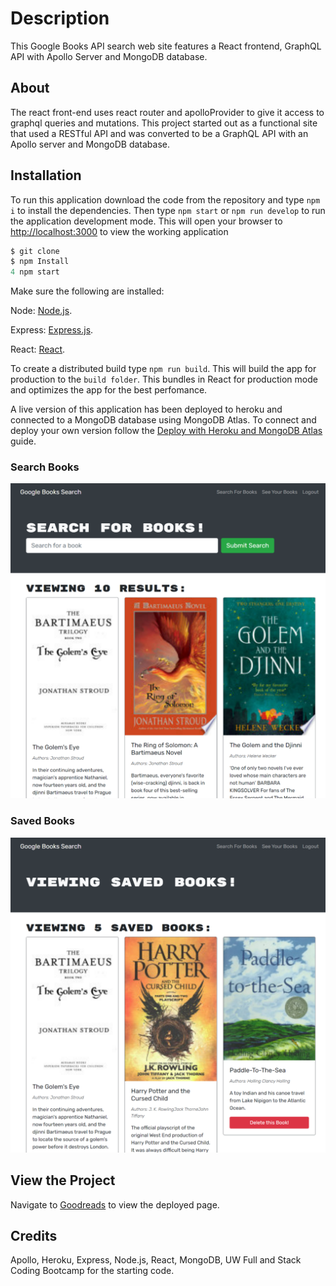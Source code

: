# <profile>

# Description

This Google Books API search web site features a React frontend, GraphQL API with Apollo Server and MongoDB database.

## About

The react front-end uses react router and apolloProvider to give it access to graphql queries and mutations. This project started out as a functional site that used a RESTful API and was converted to be a GraphQL API with an Apollo server and MongoDB database.

## Installation

To run this application download the code from the repository and type `npm i` to install the dependencies. Then type `npm start` or `npm run develop` to run the application development mode. This will open your browser to [http://localhost:3000](http://localhost:3000) to view the working application

```typescript
$ git clone
$ npm Install
4 npm start
```

Make sure the following are installed:

Node: [Node.js](https://nodejs.org/en/download/).

Express: [Express.js](https://www.npmjs.com/package/express).

React: [React](https://www.npmjs.com/package/react).

To create a distributed build type `npm run build`. This will build the app for production to the `build folder`. This bundles in React for production mode and optimizes the app for the best perfomance.

A live version of this application has been deployed to heroku and connected to a MongoDB database using MongoDB Atlas. To connect and deploy your own version follow the [Deploy with Heroku and MongoDB Atlas](https://coding-boot-camp.github.io/full-stack/mongodb/deploy-with-heroku-and-mongodb-atlas) guide.

### Search Books

![Search Books](./client/src/assets/searchb_01.png)

### Saved Books

![Saved Books](./client/src/assets/savedb_01.png)

## View the Project

Navigate to [Goodreads](https://shrouded-woodland-65603.herokuapp.com/) to view the deployed page.

## Credits

Apollo, Heroku, Express, Node.js, React, MongoDB, UW Full and Stack Coding Bootcamp for the starting code.
